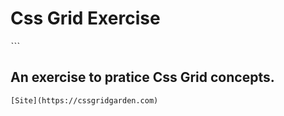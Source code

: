 # Css Grid Exercise
ˋˋˋ
## An exercise to pratice Css Grid concepts.
```
[Site](https://cssgridgarden.com)
